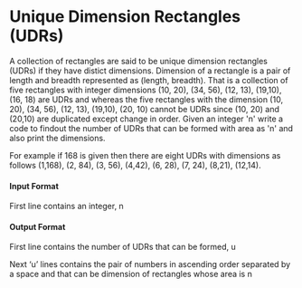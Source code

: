 # Unique Dimension Rectangles (UDRs)

A collection of rectangles are said to be unique dimension rectangles (UDRs) if
they have distict dimensions. Dimension of a rectangle is a pair of length and
breadth represented as (length, breadth). That is a collection of five rectangles
with integer dimensions (10, 20), (34, 56), (12, 13), (19,10), (16, 18) are UDRs
and whereas the five rectangles with the dimension (10, 20), (34, 56), (12, 13),
(19,10), (20, 10) cannot be UDRs since (10, 20) and (20,10) are duplicated
except change in order. Given an integer 'n' write a code to findout the number
of UDRs that can be formed with area as 'n' and also print the dimensions.

For example if 168 is given then there are eight UDRs with dimensions as
follows (1,168), (2, 84), (3, 56), (4,42), (6, 28), (7, 24), (8,21), (12,14).

#### Input Format

First line contains an integer, n

#### Output Format

First line contains the number of UDRs that can be formed, u

Next ‘u’ lines contains the pair of numbers in ascending order separated by a
space and that can be dimension of rectangles whose area is n
